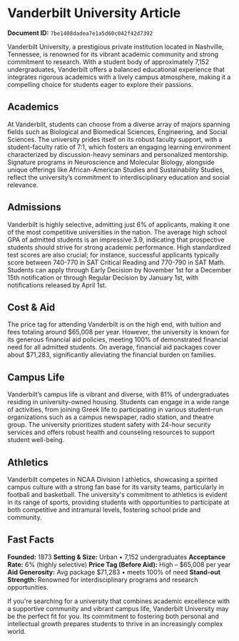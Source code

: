 # Vanderbilt University Article

**Document ID:** `7be1408dadea7e1a5d60c042f42d7392`

Vanderbilt University, a prestigious private institution located in Nashville, Tennessee, is renowned for its vibrant academic community and strong commitment to research. With a student body of approximately 7,152 undergraduates, Vanderbilt offers a balanced educational experience that integrates rigorous academics with a lively campus atmosphere, making it a compelling choice for students eager to explore their passions.

## Academics
At Vanderbilt, students can choose from a diverse array of majors spanning fields such as Biological and Biomedical Sciences, Engineering, and Social Sciences. The university prides itself on its robust faculty support, with a student-faculty ratio of 7:1, which fosters an engaging learning environment characterized by discussion-heavy seminars and personalized mentorship. Signature programs in Neuroscience and Molecular Biology, alongside unique offerings like African-American Studies and Sustainability Studies, reflect the university’s commitment to interdisciplinary education and social relevance.

## Admissions
Vanderbilt is highly selective, admitting just 6% of applicants, making it one of the most competitive universities in the nation. The average high school GPA of admitted students is an impressive 3.9, indicating that prospective students should strive for strong academic performance. High standardized test scores are also crucial; for instance, successful applicants typically score between 740-770 in SAT Critical Reading and 770-790 in SAT Math. Students can apply through Early Decision by November 1st for a December 15th notification or through Regular Decision by January 1st, with notifications released by April 1st.

## Cost & Aid
The price tag for attending Vanderbilt is on the high end, with tuition and fees totaling around $65,008 per year. However, the university is known for its generous financial aid policies, meeting 100% of demonstrated financial need for all admitted students. On average, financial aid packages cover about $71,283, significantly alleviating the financial burden on families.

## Campus Life
Vanderbilt’s campus life is vibrant and diverse, with 81% of undergraduates residing in university-owned housing. Students can engage in a wide range of activities, from joining Greek life to participating in various student-run organizations such as a campus newspaper, radio station, and theatre group. The university prioritizes student safety with 24-hour security services and offers robust health and counseling resources to support student well-being.

## Athletics
Vanderbilt competes in NCAA Division I athletics, showcasing a spirited campus culture with a strong fan base for its varsity teams, particularly in football and basketball. The university's commitment to athletics is evident in its range of sports, providing students with opportunities to participate at both competitive and intramural levels, fostering school pride and community.

## Fast Facts
**Founded:** 1873
**Setting & Size:** Urban • 7,152 undergraduates
**Acceptance Rate:** 6% (highly selective)
**Price Tag (Before Aid):** High – $65,008 per year
**Aid Generosity:** Avg package $71,283 • meets 100% of need
**Stand-out Strength:** Renowned for interdisciplinary programs and research opportunities.

If you're searching for a university that combines academic excellence with a supportive community and vibrant campus life, Vanderbilt University may be the perfect fit for you. Its commitment to fostering both personal and intellectual growth prepares students to thrive in an increasingly complex world.
